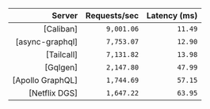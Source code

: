 <!-- PERFORMANCE_RESULTS_START -->

| Server | Requests/sec | Latency (ms) |
|--------:|--------------:|--------------:|
| [Caliban] | `9,001.06` | `11.49` |
| [async-graphql] | `7,753.07` | `12.90` |
| [Tailcall] | `7,131.82` | `13.98` |
| [Gqlgen] | `2,147.80` | `47.99` |
| [Apollo GraphQL] | `1,744.69` | `57.15` |
| [Netflix DGS] | `1,647.22` | `63.95` |

<!-- PERFORMANCE_RESULTS_END -->
